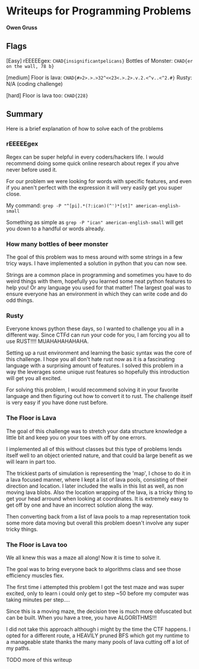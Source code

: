 # Writeups for Programming Problems

**Owen Gruss**

## Flags
[Easy]
rEEEEEgex: `CHAD{insignificantpelicans}`
Bottles of Monster: `CHAD{er on the wall, 78 b}`

[medium]
Floor is lava: `CHAD{#>2>.>.>32^<<23<.>.2>.v.2.<^v..<^2.#}`
Rusty: N/A (coding challenge)

[hard]
Floor is lava too: `CHAD{228}`

## Summary
Here is a brief explanation of how to solve each of the problems

### rEEEEEgex
Regex can be super helpful in every coders/hackers life. I would recommend doing some quick online research about regex if you ahve never before used it. 

For our problem we were looking for words with specific features, and even if you anen't perfect with the expression it will very easily get you super close.

My command: `grep -P "^[pi].*(?:ican)(^')*[st]" american-english-small`

Something as simple as `grep -P "ican" american-english-small` will get you down to a handful or words already.

### How many bottles of ~~beer~~ monster
The goal of this problem was to mess around with some strings in a few tricy ways. I have implemented a solution in python that you can now see. 

Strings are a common place in programming and sometimes you have to do weird things with them, hopefully you learned some neat python features to help you! Or any language you used for that matter! The largest goal was to ensure everyone has an environment in which they can write code and do odd things.

### Rusty
Everyone knows python these days, so I wanted to challenge you all in a different way. Since CTFd can run your code for you, I am forcing you all to use RUST!!!! MUAHAHAHAHAHA.

Setting up a rust environment and learning the basic syntax was the core of this challenge. I hope you all don't hate rust now as it is a fascinating language with a surprising amount of features. I solved this problem in a way the leverages some unique rust features so hopefully this introduction will get you all excited.

For solving this problem, I would recommend solving it in your favorite language and then figuring out how to convert it to rust. The challenge itself is very easy if you have done rust before. 

### The Floor is Lava
The goal of this challenge was to stretch your data structure knowledge a little bit and keep you on your toes with off by one errors. 

I implemented all of this without classes but this type of problems lends itself well to an object oriented nature, and that could ba  large benefit as we will learn in part too. 

The trickiest parts of simulation is representing the 'map', I chose to do it in a lava focused manner, where I kept a list of lava pools, consisting of their direction and location. I later included the walls in this list as well, as non moving lava blobs.
Also the location wrapping of the lava, is a tricky thing to get your head arround when looking at coordinates. It is extremely easy to get off by one and have an incorrect solution along the way.

Then converting back from a list of lava pools to a map representation took some more data moving but overall this problem doesn't involve any super tricky things.

### The Floor is Lava too
We all knew this was a maze all along! Now it is time to solve it.

The goal was to bring everyone back to algorithms class and see those efficiency muscles flex. 

The first time i attempted this problem I got the test maze and was super excited, only to learn i could only get to step ~50 before my computer was taking minutes per step.... 

Since this is a moving maze, the decision tree is much more obfuscated but can be built. When you have a tree, you have ALGORITHMS!!!

I did not take this approach although i might by the time the CTF happens. I opted for a different route, a HEAVILY pruned BFS which got my runtime to a manageable state thanks the many many pools of lava cutting off a lot of my paths. 

TODO more of this writeup